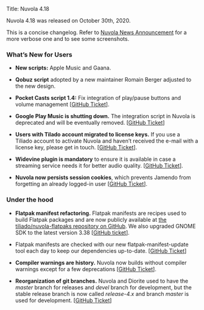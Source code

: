 Title: Nuvola 4.18

Nuvola 4.18 was released on October 30th, 2020.

This is a concise changelog.
Refer to [Nuvola News Announcement](https://medium.com/nuvola-news/nuvola-4-18-released-5bb1512ec90d)
for a more verbose one and to see some screenshots.

### What’s New for Users

* **New scripts:** Apple Music and Gaana.

* **Qobuz script** adopted by a new maintainer Romain Berger adjusted to the new design.

* **Pocket Casts script 1.4:** Fix integration of play/pause buttons and volume management
  [[GitHub Ticket](https://github.com/tiliado/nuvolaruntime/issues/659)].

* **Google Play Music is shutting down.** The integration script in Nuvola is deprecated and will be eventually
  removed. [[GitHub Ticket](https://github.com/tiliado/nuvolaruntime/issues/660)]

* **Users with Tilado account migrated to license keys.** If you use a Tiliado account to activate Nuvola and haven’t
  received the e-mail with a license key, please get in touch.
  [[GitHub Ticket](https://github.com/tiliado/nuvolaruntime/issues/556)].

* **Widevine plugin is mandatory** to ensure it is available in case a streaming service needs it for better audio
  quality. [[GitHub Ticket](https://github.com/tiliado/nuvolaruntime/issues/647)].

* **Nuvola now persists session cookies**, which prevents Jamendo from forgetting an already logged-in user
  [[GitHub Ticket](https://github.com/tiliado/nuvolaruntime/issues/567)].

### Under the hood

* **Flatpak manifest refactoring.** Flatpak manifests are recipes used to build Flatpak packages and are now publicly
  available at [the tiliado/nuvola-flatpaks repository on GitHub](https://github.com/tiliado/nuvola-flatpaks).
  We also upgraded GNOME SDK to the latest version 3.38
  [[GitHub ticket](https://github.com/tiliado/nuvolaruntime/issues/641)].

*  Flatpak manifests are checked with our new flatpak-manifest-update tool each day to keep our dependencies
   up-to-date. [[GitHub Ticket](https://github.com/tiliado/nuvola-flatpaks/issues/2)]

* **Compiler warnings are history.** Nuvola now builds without compiler warnings except for a few deprecations
  [[GitHub Ticket](https://github.com/tiliado/nuvolaruntime/issues/483)].

* **Reorganization of git branches.** Nuvola and Diorite used to have the *master* branch for releases and *devel*
  branch for development, but the stable release branch is now called *release-4.x* and branch *master* is used for
  development. [[GitHub Ticket](https://github.com/tiliado/nuvolaruntime/issues/648)]
